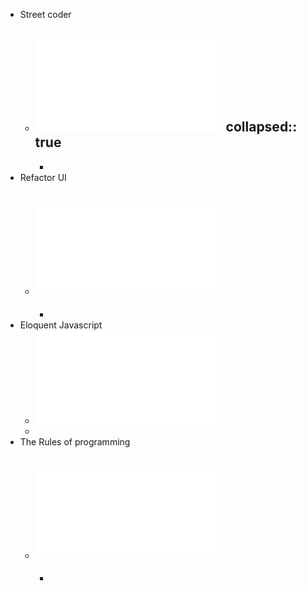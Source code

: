 - Street coder
	- ![Street Coder.pdf](../assets/Street_Coder_1685544334742_0.pdf)
	  collapsed:: true
		-
		-
- Refactor UI
	- ![Refactor UI.pdf](../assets/Refactor_UI_1685556406242_0.pdf)
		-
		-
- Eloquent Javascript
	- ![Eloquent Javascript_ A Modern Introduction to Programming (2018, No Starch Press) - libgen.li.pdf](../assets/Eloquent_Javascript_A_Modern_Introduction_to_Programming_(2018,_No_Starch_Press)_-_libgen.li_1685556430489_0.pdf)
	-
- The Rules of programming
	- ![The Rules of Programming_ How to Write Bet - Chris Zimmerman.pdf](../assets/The_Rules_of_Programming_How_to_Write_Bet_-_Chris_Zimmerman_1685556452023_0.pdf)
		-
		-